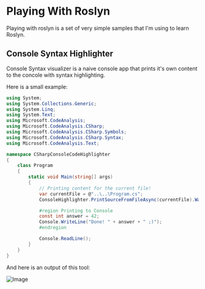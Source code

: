 # Playing With Roslyn

Playing with roslyn is a set of very simple samples that I'm using to learn Roslyn.

## Console Syntax Highlighter
Console Syntax visualizer is a naive console app that prints it's own content to the concole with syntax highlighting.

Here is a small example:

```c#
using System;
using System.Collections.Generic;
using System.Linq;
using System.Text;
using Microsoft.CodeAnalysis;
using Microsoft.CodeAnalysis.CSharp;
using Microsoft.CodeAnalysis.CSharp.Symbols;
using Microsoft.CodeAnalysis.CSharp.Syntax;
using Microsoft.CodeAnalysis.Text;

namespace CSharpConsoleCodeHighlighter
{
    class Program
    {
        static void Main(string[] args)
        {
            // Printing content for the current file!
            var currentFile = @"..\..\Program.cs";
            ConsoleHighlighter.PrintSourceFromFileAsync(currentFile).Wait();

            #region Printing to Console
            const int answer = 42;
            Console.WriteLine("Done! " + answer + " ;)");
            #endregion

            Console.ReadLine();
        }
    }
}
```
And here is an output of this tool:

![Image](https://github.com/SergeyTeplyakov/PlayingWithRoslyn/raw/master/img/RoslynHighlighter.png)